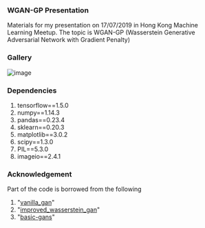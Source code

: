 ### WGAN-GP Presentation
Materials for my presentation on 17/07/2019 in Hong Kong Machine Learning Meetup. The topic is WGAN-GP (Wasserstein Generative Adversarial Network with Gradient Penalty)


### Gallery
![image](https://github.com/riven314/WGAN-GP_Presentation/blob/master/gif/wgangp_data_evolution.gif)


### Dependencies
1. tensorflow==1.5.0
2. numpy==1.14.3
3. pandas==0.23.4
4. sklearn==0.20.3
5. matplotlib==3.0.2
6. scipy==1.3.0
7. PIL==5.3.0
8. imageio==2.4.1


### Acknowledgement
Part of the code is borrowed from the following
1. "[vanilla_gan](https://github.com/wiseodd/generative-models/tree/master/GAN/vanilla_gan)"
2. "[improved_wasserstein_gan](https://github.com/wiseodd/generative-models/blob/master/GAN/improved_wasserstein_gan/wgan_gp_tensorflow.py)"
3. "[basic-gans](https://github.com/aadilh/blogs/tree/new/basic-gans)"

